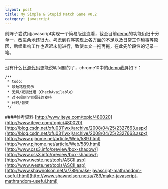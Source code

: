 ```yaml
---
layout: post
title: My Simple & Stupid Match Game v0.2
category: javascript
---
```

前阵子尝试用javascript实现一个简易版连连看，截至目前[demo](/lab/2011/match-game/index.html)的功能仍旧十分单一，改进余地还很大。考虑到程序实现上各方面的不足以及日常工作琐事等原因，后续重构工作也迟迟未能进行，致使本文一拖再拖，在此先阶段性的记录一笔。

***
没有什么比[源代码](https://github.com/nomospace/nomospace.github.com/tree/master/lab/2011/match-game)更能说明问题的了，chrome10中的[demo](/lab/2011/match-game/index.html)截屏如下：

    /**
     * todo:
     * 最短路径提示
     * 无解/死锁处理（CheckAvailable）
     * 对不规则n*m矩阵的支持
     * 计时/音效
     */

####参考资料
[http://www.iteye.com/topic/480020](http://www.iteye.com/topic/480020)   
[http://blog.csdn.net/xfu0311wxj/archive/2008/04/25/2327663.aspx](http://blog.csdn.net/xfu0311wxj/archive/2008/04/25/2327663.aspx)  
[http://www.pjhome.net/article/Web/589.html](http://www.pjhome.net/article/Web/589.html)  
[http://www.css3.info/preview/box-shadow/](http://www.css3.info/preview/box-shadow/)  
[http://www.weste.net/tools/ASCII.asp](http://www.weste.net/tools/ASCII.asp)  
[http://www.shawnolson.net/a/789/make-javascript-mathrandom-useful.html](http://www.shawnolson.net/a/789/make-javascript-mathrandom-useful.html)
